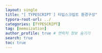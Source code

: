 ```yaml
---
layout: single
title: "[ TYPESCRIPT ] 타입스크립트 환경구성"
typora-root-url: ../
categories: [TYPESCRIPT]
tag: [memoization]
author_profile: true # 연락처 정보 숨기기
search: true
toc: true
---
```


